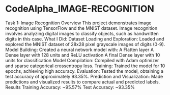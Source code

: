 # CodeAlpha_IMAGE-RECOGNITION
Task 1: Image Recognition
Overview
This project demonstrates image recognition using TensorFlow and the MNIST dataset. Image recognition involves analyzing digital images to classify objects, such as handwritten digits in this case.
What I Did:
Dataset Loading and Exploration: Loaded and explored the MNIST dataset of 28x28 pixel grayscale images of digits (0-9).
Model Building: Created a neural network model with:
A Flatten layer
A Dense layer with 128 units and ReLU activation
A final Dense layer with 10 units for classification
Model Compilation: Compiled with Adam optimizer and sparse categorical crossentropy loss.
Training: Trained the model for 10 epochs, achieving high accuracy.
Evaluation: Tested the model, obtaining a test accuracy of approximately 93.35%.
Prediction and Visualization: Made predictions and visualized results to compare actual and predicted labels.
Results
Training Accuracy: ~95.57%
Test Accuracy: ~93.35%
